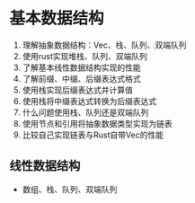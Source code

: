# 基本数据结构

1. 理解抽象数据结构：Vec、栈、队列、双端队列
2. 使用rust实现堆栈、队列、双端队列
3. 了解基本线性数据结构实现的性能
4. 了解前缀、中缀、后缀表达式格式
5. 使用栈实现后缀表达式并计算值
6. 使用栈将中缀表达式转换为后缀表达式
7. 什么问题使用栈、队列还是双端队列
8. 使用节点和引用将抽象数据类型实现为链表
9. 比较自己实现链表与Rust自带Vec的性能

## 线性数据结构

- 数组、栈、队列、双端队列
